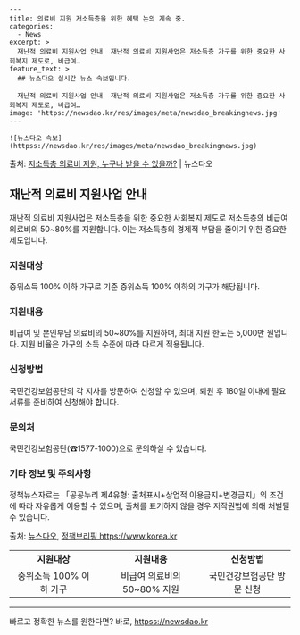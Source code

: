     ---
    title: 의료비 지원 저소득층을 위한 혜택 논의 계속 중.
    categories:
      - News
    excerpt: >
      재난적 의료비 지원사업 안내  재난적 의료비 지원사업은 저소득층 가구를 위한 중요한 사회복지 제도로, 비급여…
    feature_text: >
      ## 뉴스다오 실시간 뉴스 속보입니다.
    
      재난적 의료비 지원사업 안내  재난적 의료비 지원사업은 저소득층 가구를 위한 중요한 사회복지 제도로, 비급여…
    image: 'https://newsdao.kr/res/images/meta/newsdao_breakingnews.jpg'
    ---
    
    ![뉴스다오 속보](httpss://newsdao.kr/res/images/meta/newsdao_breakingnews.jpg)

<p>출처: <a href="httpss://newsdao.kr/4486" rel="dofollow">저소득층 의료비 지원, 누구나 받을 수 있을까?</a> | 뉴스다오</p>

<h2 data-ke-size="size26">재난적 의료비 지원사업 안내</h2>
<p data-ke-size="size16">재난적 의료비 지원사업은 저소득층을 위한 중요한 사회복지 제도로 저소득층의 비급여 의료비의 50~80%를 지원합니다. 이는 저소득층의 경제적 부담을 줄이기 위한 중요한 제도입니다.</p>

<h3>지원대상</h3>
<p data-ke-size="size16">중위소득 100% 이하 가구로 기준 중위소득 100% 이하의 가구가 해당됩니다.</p>

<h3>지원내용</h3>
<p data-ke-size="size16">비급여 및 본인부담 의료비의 50~80%를 지원하며, 최대 지원 한도는 5,000만 원입니다. 지원 비율은 가구의 소득 수준에 따라 다르게 적용됩니다.</p>

<h3>신청방법</h3>
<p data-ke-size="size16">국민건강보험공단의 각 지사를 방문하여 신청할 수 있으며, 퇴원 후 180일 이내에 필요 서류를 준비하여 신청해야 합니다.</p>

<h3>문의처</h3>
<p data-ke-size="size16">국민건강보험공단(☎1577-1000)으로 문의하실 수 있습니다.</p>

<h3>기타 정보 및 주의사항</h3>
<p data-ke-size="size16">정책뉴스자료는 「공공누리 제4유형: 출처표시+상업적 이용금지+변경금지」의 조건에 따라 자유롭게 이용할 수 있으며, 출처를 표기하지 않을 경우 저작권법에 의해 처벌될 수 있습니다.</p>

<p data-ke-size="size16">출처: <a href="httpss://newsdao.kr/4486">뉴스다오</a>, <a href="https://www.korea.kr">정책브리핑 https://www.korea.kr</a></p>
<table>
  <tr>
    <td style="text-align: center; height: 17px;"><b>지원대상</b></td>
    <td style="text-align: center; height: 17px;"><b>지원내용</b></td>
    <td style="text-align: center; height: 17px;"><b>신청방법</b></td>
  </tr>
  <tr>
    <td style="text-align: center;">중위소득 100% 이하 가구</td>
    <td style="text-align: center;">비급여 의료비의 50~80% 지원</td>
    <td style="text-align: center;">국민건강보험공단 방문 신청</td>
  </tr>
</table>
<hr> 

빠르고 정확한 뉴스를 원한다면? 바로, <a href="httpss://newsdao.kr" rel="dofollow">httpss://newsdao.kr</a>


    